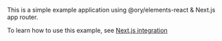 This is a simple example application using @ory/elements-react & Next.js app
router.

To learn how to use this example, see [Next.js integration](https://www.ory.sh/docs/getting-started/integrate-auth/nextjs)

